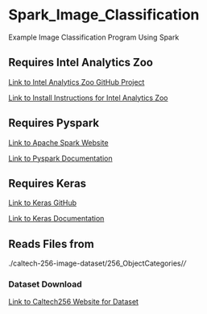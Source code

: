 # Spark_Image_Classification
Example Image Classification Program Using Spark


## Requires Intel Analytics Zoo 
[Link to Intel Analytics Zoo GitHub Project](https://github.com/intel-analytics/analytics-zoo)

[Link to Install Instructions for Intel Analytics Zoo](https://analytics-zoo.github.io/master/#PythonUserGuide/install/)

## Requires Pyspark
[Link to Apache Spark Website](https://spark.apache.org/)

[Link to Pyspark Documentation](https://spark.apache.org/docs/2.3.1/api/python/index.html)

## Requires Keras
[Link to Keras GitHub](https://github.com/keras-team/keras)

[Link to Keras Documentation](https://keras.io/)

## Reads Files from
./caltech-256-image-dataset/256_ObjectCategories/*/*

### Dataset Download
[Link to Caltech256 Website for Dataset](http://www.vision.caltech.edu/Image_Datasets/Caltech256/)
